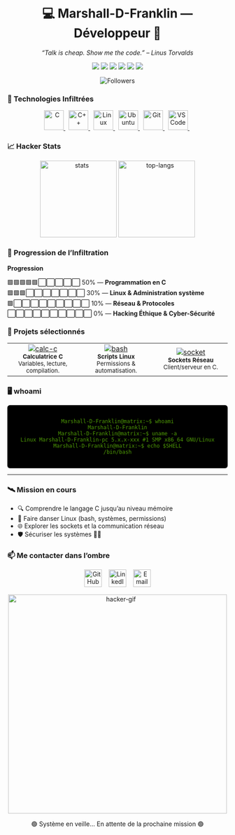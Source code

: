 <!-- Profil Hacker Matrix Theme -->
<h1 align="center">💻 Marshall-D-Franklin — Développeur 🐧</h1>

<p align="center">
  <i>“Talk is cheap. Show me the code.” – Linus Torvalds</i>
</p>

<!-- Badges -->
<p align="center">
  <img src="https://img.shields.io/badge/OS-Ubuntu-4E9A06?style=for-the-badge&logo=ubuntu&logoColor=white" />
  <img src="https://img.shields.io/badge/Editor-VS%20Code-007ACC?style=for-the-badge&logo=visual-studio-code&logoColor=white" />
  <img src="https://img.shields.io/badge/Language-C-00599C?style=for-the-badge&logo=c&logoColor=white" />
  <img src="https://img.shields.io/badge/Language-C%2B%2B-00599C?style=for-the-badge&logo=c%2B%2B&logoColor=white" />
  <img src="https://img.shields.io/badge/Skills-Linux-00FF41?style=for-the-badge" />
  <img src="https://img.shields.io/badge/Status-Learning-yellow?style=for-the-badge&logo=read-the-docs" />
</p>

<!-- Followers -->
<p align="center">
  <img src="https://img.shields.io/github/followers/Marshall-D-Franklin?label=Follow%20me&style=social" alt="Followers" />
</p>



### 🧪 Technologies Infiltrées

<p align="center">
  <a href="https://en.wikipedia.org/wiki/C_(programming_language)">
    <img width="45px" src="https://cdn.jsdelivr.net/gh/devicons/devicon/icons/c/c-original.svg" alt="C"/>
  </a>&nbsp;
  <a href="https://en.wikipedia.org/wiki/C%2B%2B">
    <img width="45px" src="https://cdn.jsdelivr.net/gh/devicons/devicon/icons/cplusplus/cplusplus-original.svg" alt="C++"/>
  </a>&nbsp;
  <a href="https://www.kernel.org/">
    <img width="45px" src="https://cdn.jsdelivr.net/gh/devicons/devicon/icons/linux/linux-original.svg" alt="Linux"/>
  </a>&nbsp;
  <a href="https://ubuntu.com/">
    <img width="45px" src="https://cdn.jsdelivr.net/gh/devicons/devicon/icons/ubuntu/ubuntu-plain.svg" alt="Ubuntu"/>
  </a>&nbsp;
  <a href="https://git-scm.com/">
    <img width="45px" src="https://cdn.jsdelivr.net/gh/devicons/devicon/icons/git/git-original.svg" alt="Git"/>
  </a>&nbsp;
  <a href="https://code.visualstudio.com/">
    <img width="45px" src="https://cdn.jsdelivr.net/gh/devicons/devicon/icons/vscode/vscode-original.svg" alt="VS Code"/>
  </a>&nbsp;
</p>



### 📈 Hacker Stats

<p align="center">
  <img height="175em" src="https://github-readme-stats.vercel.app/api?username=Marshall-D-Franklin&show_icons=true&theme=merko&count_private=true&border_color=4E9A06" alt="stats"/>
  <img height="175em" src="https://github-readme-stats.vercel.app/api/top-langs/?username=eremes972&layout=compact&theme=merko&border_color=4E9A06" alt="top-langs"/>
</p>



### 🧩 Progression de l’Infiltration

**Progression**

🟩🟩🟩🟩🟩⬜⬜⬜⬜⬜ 50% — **Programmation en C**  
🟩🟩🟩⬜⬜⬜⬜⬜⬜⬜ 30% — **Linux & Administration système**  
🟩⬜⬜⬜⬜⬜⬜⬜⬜⬜ 10% — **Réseau & Protocoles**  
⬜⬜⬜⬜⬜⬜⬜⬜⬜⬜ 0% — **Hacking Éthique & Cyber-Sécurité**



### 🚧 Projets sélectionnés

<table align="center">
  <tr>
    <td align="center" width="260px">
      <a href="https://github.com/Marshall-D-Franklin/projet-c-exemple">
        <img src="https://img.shields.io/badge/Projet-Calc_C-4E9A06?style=for-the-badge" alt="calc-c"/>
      </a>
      <br>
      <sub><b>Calculatrice C</b><br>Variables, lecture, compilation.</sub>
    </td>
    <td align="center" width="260px">
      <a href="https://github.com/Marshall-D-Franklin/projet-linux-script">
        <img src="https://img.shields.io/badge/Projet-Scripts_Bash-4E9A06?style=for-the-badge" alt="bash"/>
      </a>
      <br>
      <sub><b>Scripts Linux</b><br>Permissions & automatisation.</sub>
    </td>
    <td align="center" width="260px">
      <a href="https://github.com/Marshall-D-Franklin/projet-network">
        <img src="https://img.shields.io/badge/Projet-Socket_C-4E9A06?style=for-the-badge" alt="socket"/>
      </a>
      <br>
      <sub><b>Sockets Réseau</b><br>Client/serveur en C.</sub>
    </td>
  </tr>
</table>




### 🖥️ whoami

<div align="center" style="background:#000; color:#4E9A06; padding:16px; border-radius:6px;">
<pre><code>Marshall-D-Franklin@matrix:~$ whoami
Marshall-D-Franklin
Marshall-D-Franklin@matrix:~$ uname -a
Linux Marshall-D-Franklin-pc 5.x.x-xxx #1 SMP x86_64 GNU/Linux
Marshall-D-Franklin@matrix:~$ echo $SHELL
/bin/bash
</code></pre>
</div>

---




### 🛰️ Mission en cours

- 🔍 Comprendre le langage C jusqu’au niveau mémoire
- 🐧 Faire danser Linux (bash, systèmes, permissions)
- 🌐 Explorer les sockets et la communication réseau
- 🛡️ Sécuriser les systèmes 👨‍💻



### 📫 Me contacter dans l’ombre

<p align="center">
  <a href="https://github.com/Marshall-D-Franklin"><img width="40px" src="https://cdn-icons-png.flaticon.com/256/25/25231.png" alt="GitHub"/></a>
  &nbsp;&nbsp;
  <a href="https://www.linkedin.com/in/TON_PROFIL"><img width="40px" src="https://cdn-icons-png.flaticon.com/256/145/145807.png" alt="LinkedIn"/></a>
  &nbsp;&nbsp;
  <a href="mailto:email@example.com"><img width="40px" src="https://cdn-icons-png.flaticon.com/256/732/732200.png" alt="Email"/></a>
</p>



<p align="center">
  <img src="https://media.tenor.com/2fXbn6Xtt0YAAAAd/hacker-hack.gif" width="500px" alt="hacker-gif"/>
</p>

<p align="center">
  🟢 Système en veille... En attente de la prochaine mission 🟢
</p>
